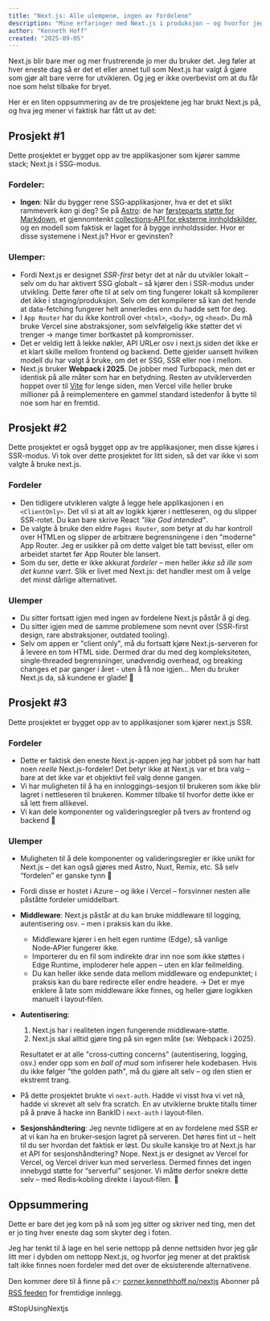 ```yaml
---
title: "Next.js: Alle ulempene, ingen av fordelene"
description: "Mine erfaringer med Next.js i produksjon – og hvorfor jeg mener det gir deg alle ulempene uten fordelene."
author: "Kenneth Hoff"
created: "2025-09-05"
---
```


Next.js blir bare mer og mer frustrerende jo mer du bruker det.
Jeg føler at hver eneste dag så er det et eller annet tull som Next.js har valgt å gjøre som gjør alt bare verre for utvikleren.
Og jeg er ikke overbevist om at du får noe som helst tilbake for bryet.

Her er en liten oppsummering av de tre prosjektene jeg har brukt Next.js på, og hva jeg mener vi faktisk har fått ut av det:

## Prosjekt #1

Dette prosjektet er bygget opp av tre applikasjoner som kjører samme stack; Next.js i SSG-modus.

### Fordeler:
* **Ingen**: Når du bygger rene SSG‑applikasjoner, hva er det et slikt rammeverk _kan_ gi deg?
  Se på [Astro](https://astro.build): de har [førsteparts støtte for Markdown](https://docs.astro.build/en/guides/markdown-content/), et gjennomtenkt [collections‑API for eksterne innholdskilder](https://docs.astro.build/en/guides/content-collections/), og en modell som faktisk er laget for å bygge innholdssider.
  Hvor er disse systemene i Next.js? Hvor er gevinsten?

### Ulemper:
* Fordi Next.js er designet *SSR-first* betyr det at når du utvikler lokalt – selv om du har aktivert SSG globalt –
  så kjører den i SSR-modus under utvikling. Dette fører ofte til at selv om  ting fungerer lokalt så kompilerer det
  ikke i staging/produksjon. Selv om det kompilerer så kan det hende at data-fetching fungerer helt annerledes enn du
  hadde sett for deg.
* I `App Router` har du ikke kontroll over `<html>`, `<body>`, og `<head>`. Du må bruke Vercel sine abstraksjoner, som selvfølgelig ikke støtter det vi trenger → mange timer bortkastet på kompromisser.
* Det er veldig lett å lekke nøkler, API URLer osv i next.js siden det ikke er et klart skille mellom frontend og backend. Dette gjelder uansett hvilken modell du har valgt å bruke, om det er SSG, SSR eller noe i mellom.
* Next.js bruker **Webpack i 2025**. De jobber med Turbopack, men det er identisk på alle måter som har en betydning.
  Resten av utviklerverden hoppet over til [Vite](https://vitejs.dev) for lenge siden, men Vercel ville heller bruke
  millioner på å reimplementere en gammel standard istedenfor å bytte til noe som har en fremtid.

## Prosjekt #2

Dette prosjektet er også bygget opp av tre applikasjoner, men disse kjøres i SSR-modus.
Vi tok over dette prosjektet for litt siden, så det var ikke vi som valgte å bruke next.js.

### Fordeler
* Den tidligere utvikleren valgte å legge hele applikasjonen i en `<ClientOnly>`. Det vil si at alt av logikk kjører i nettleseren, og du slipper SSR-rotet. Du kan bare skrive React *"like God intended"*.
* De valgte å bruke den eldre `Pages Router`, som betyr at du har kontroll over HTMLen og slipper de arbitrære
  begrensningene i den "moderne" App Router. Jeg er usikker på om dette valget ble tatt bevisst, eller om arbeidet startet før App Router ble lansert.
* Som du ser, dette er ikke akkurat *fordeler* – men heller *ikke så ille som det kunne vært*. Slik er livet med Next.js: det handler mest om å velge det minst dårlige alternativet.

### Ulemper
* Du sitter fortsatt igjen med ingen av fordelene Next.js påstår å gi deg.
* Du sitter igjen med de samme problemene som nevnt over (SSR-first design, rare abstraksjoner, outdated tooling).
* Selv om appen er "client only", må du fortsatt kjøre Next.js-serveren for å levere en tom HTML side. Dermed drar du med deg kompleksiteten, single‑threaded begrensninger, unødvendig overhead, og breaking changes et par ganger i året - uten å få noe igjen... Men du bruker Next.js da, så kundene er glade! 🙂

## Prosjekt #3

Dette prosjektet er bygget opp av to applikasjoner som kjører next.js SSR.

### Fordeler
* Dette er faktisk den eneste Next.js-appen jeg har jobbet på som har hatt noen *reelle* Next.js-fordeler! Det betyr ikke at Next.js var et bra valg – bare at det ikke var et objektivt feil valg denne gangen.
* Vi har muligheten til å ha en innloggings-sesjon til brukeren som ikke blir lagret i nettleseren til brukeren. Kommer
  tilbake til hvorfor dette ikke er så lett frem allikevel.
* Vi kan dele komponenter og valideringsregler på tvers av frontend og backend 🕺

### Ulemper
* Muligheten til å dele komponenter og valideringsregler er ikke unikt for Next.js – det kan også gjøres med Astro, Nuxt, Remix, etc. Så selv “fordelen” er ganske tynn 🤷
* Fordi disse er hostet i Azure – og ikke i Vercel – forsvinner nesten alle påståtte fordeler umiddelbart.

* **Middleware**: Next.js påstår at du kan bruke middleware til logging, autentisering osv. – men i praksis kan du ikke.
  - Middleware kjører i en helt egen runtime (Edge), så vanlige Node‑APIer fungerer ikke.
  - Importerer du en fil som indirekte drar inn noe som ikke støttes i Edge Runtime, imploderer hele appen – uten en klar feilmelding.
  - Du kan heller ikke sende data mellom middleware og endepunktet; i praksis kan du bare redirecte eller endre headere.
  → Det er mye enklere å late som middleware ikke finnes, og heller gjøre logikken manuelt i layout‑filen.

* **Autentisering**:
  1. Next.js har i realiteten ingen fungerende middleware‑støtte.
  2. Next.js skal alltid gjøre ting på sin egen måte (se: Webpack i 2025).

  Resultatet er at alle "cross‑cutting concerns" (autentisering, logging, osv.) ender opp som en *ball of mud* som infiserer hele kodebasen. Hvis du ikke følger "the golden path", må du gjøre alt selv – og den stien er ekstremt trang.

* På dette prosjektet brukte vi `next-auth`. Hadde vi visst hva vi vet nå, hadde vi skrevet alt selv fra scratch. En av utviklerne brukte titalls timer på å prøve å hacke inn BankID i `next-auth` i layout‑filen.

* **Sesjonshåndtering**:
  Jeg nevnte tidligere at en av fordelene med SSR er at vi kan ha en bruker‑sesjon lagret på serveren. Det høres fint ut – helt til du ser hvordan det faktisk er løst.
  Du skulle kanskje tro at Next.js har et API for sesjonshåndtering? Nope. Next.js er designet av Vercel for Vercel, og Vercel driver kun med serverless. Dermed finnes det ingen innebygd støtte for “serverful” sesjoner.
  Vi måtte derfor snekre dette selv – med Redis‑kobling direkte i layout‑filen. 🤦

## Oppsummering

Dette er bare det jeg kom på nå som jeg sitter og skriver ned ting, men det er jo ting hver eneste dag som skyter deg i foten.

Jeg har tenkt til å lage en hel serie nettopp på denne nettsiden hvor jeg går litt mer i dybden om nettopp Next.js, og hvorfor jeg mener at det praktisk talt ikke finnes noen fordeler med det over de eksisterende alternativene.

Den kommer dere til å finne på 👉 [corner.kennethhoff.no/nextjs](https://corner.kennethhoff.no/nextjs)
Abonner på [RSS feeden](https://corner.kennethhoff.no/rss.xml) for fremtidige innlegg.

\#StopUsingNextjs

